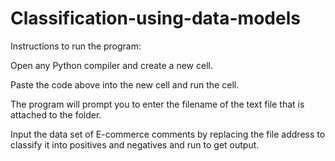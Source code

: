 # Classification-using-data-models
Instructions to run the program:

Open any Python compiler and create a new cell.

Paste the code above into the new cell and run the cell.

The program will prompt you to enter the filename of the text file that is attached to the folder. 

Input the data set of E-commerce comments by replacing the file address to classify it into positives and negatives and run to get output. 
